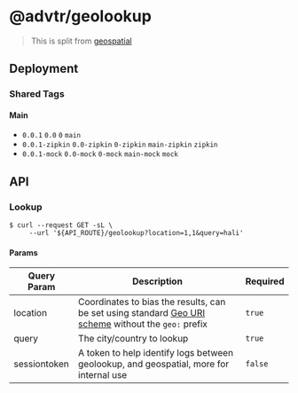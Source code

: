 # @advtr/geolookup

> This is split from [geospatial](https://github.com/advtr-oss/geospatial)

## Deployment

### Shared Tags

#### Main

- `0.0.1` `0.0` `0` `main`
- `0.0.1-zipkin` `0.0-zipkin` `0-zipkin` `main-zipkin` `zipkin`
- `0.0.1-mock` `0.0-mock` `0-mock` `main-mock` `mock`

## API

### Lookup

```shell
$ curl --request GET -sL \
     --url '${API_ROUTE}/geolookup?location=1,1&query=hali'
```

#### Params

| Query Param | Description | Required |
|----|----|----|
| location | Coordinates to bias the results, can be set using standard [Geo URI scheme](https://en.wikipedia.org/wiki/Geo_URI_scheme) without the `geo:` prefix | `true` |
| query    | The city/country to lookup | `true` |
| sessiontoken | A token to help identify logs between geolookup, and geospatial, more for internal use | `false` |

